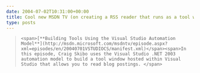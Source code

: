 ```yaml
---
date: 2004-07-02T10:31:00+00:00
title: Cool new MSDN TV (on creating a RSS reader that runs as a tool window in VS)
type: posts
---
```

<span> </span>

<blockquote dir="ltr" style="MARGIN-RIGHT: 0px">

    <span>[**Building Tools Using the Visual Studio Automation Model**](http://msdn.microsoft.com/msdntv/episode.aspx?xml=episodes/en/20040701VSTUDIOCS/manifest.xml)</span><span>In this episode, Craig Skibo uses the Visual Studio .NET 2003 automation model to build a tool window hosted within Visual Studio that allows you to read blog postings. </span>

</blockquote>

